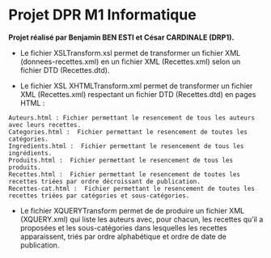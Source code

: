 # Projet DPR M1 Informatique

**Projet réalisé par Benjamin BEN ESTI et César CARDINALE (DRP1).**

* Le fichier XSLTransform.xsl permet de transformer un fichier XML (donnees-recettes.xml) en un fichier XML (Recettes.xml) selon un fichier DTD (Recettes.dtd).

* Le fichier XSL XHTMLTransform.xml permet de transformer un fichier XML (Recettes.xml) respectant un fichier DTD (Recettes.dtd) en pages HTML :
```
Auteurs.html : Fichier permettant le resencement de tous les auteurs avec leurs recettes.
Categories.html :  Fichier permettant le resencement de toutes les catégories.
Ingredients.html :  Fichier permettant le resencement de tous les ingrédients.
Produits.html :  Fichier permettant le resencement de tous les produits.
Recettes.html :  Fichier permettant le resencement de toutes les recettes triées par ordre décroissant de publication.
Recettes-cat.html :  Fichier permettant le resencement de toutes les recettes triées par catégories et sous-catégories.
```

* Le fichier XQUERYTransform permet de de produire un fichier XML (XQUERY.xml) qui liste les auteurs  avec, pour chacun, les recettes qu’il a proposées et les sous-catégories dans lesquelles les recettes apparaissent, triés par ordre alphabétique et ordre de date de publication.